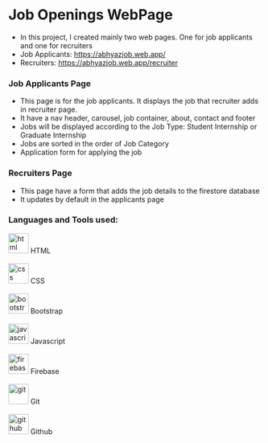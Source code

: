 # Job Openings WebPage 


- In this project, I created mainly two web pages. One for job applicants and one for recruiters
- Job Applicants: https://abhyazjob.web.app/
- Recruiters: https://abhyazjob.web.app/recruiter

### Job Applicants Page
- This page is for the job applicants. It displays the job that recruiter adds in recruiter page.
- It have a nav header, carousel, job container, about, contact and footer
- Jobs will be displayed according to the Job Type: Student Internship or Graduate Internship
- Jobs are sorted in the order of Job Category
- Application form for applying the job


### Recruiters Page
- This page have a form that adds the job details to the firestore database
- It updates by default in the applicants page



### Languages and Tools used:
<img src="https://www.vectorlogo.zone/logos/w3_html5/w3_html5-icon.svg" alt="html" height="40"/> HTML
<br><br>
<img src="https://www.vectorlogo.zone/logos/w3_css/w3_css-icon.svg" alt="css" height="40"/> CSS 
<br><br>
<img src="https://upload.vectorlogo.zone/logos/getbootstrap/images/987f8f6c-263a-47b1-a85d-853cfca215d9.svg" alt="bootstrap" height="40"/>  Bootstrap
<br><br>
<img src="https://upload.vectorlogo.zone/logos/javascript/images/239ec8a4-163e-4792-83b6-3f6d96911757.svg" alt="javascript" height="40"/> Javascript
<br><br>
<img src="https://www.vectorlogo.zone/logos/firebase/firebase-icon.svg" alt="firebase" height="40"/> Firebase
<br><br>
<img src="https://www.vectorlogo.zone/logos/git-scm/git-scm-icon.svg" alt="git" height="40"/> Git
<br><br>
<img src="https://www.vectorlogo.zone/logos/github/github-tile.svg" alt="github" height="40"/> Github
<br><br>
